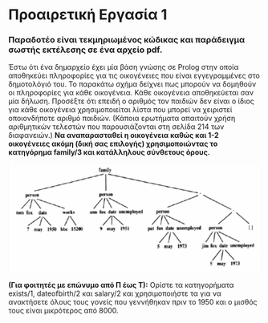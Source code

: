 # Προαιρετική Εργασία 1
### Παραδοτέο είναι τεκμηριωμένος κώδικας και παράδειγμα σωστής εκτέλεσης σε ένα αρχείο pdf.
Έστω ότι ένα δημαρχείο έχει μία βάση γνώσης σε Prolog στην οποία αποθηκεύει πληροφορίες για τις οικογένειες που είναι εγγεγραμμένες στο δημοτολόγιό του. Το παρακάτω σχήμα δείχνει πως μπορούν να δομηθούν οι πληροφορίες για κάθε οικογένεια. Κάθε οικογένεια αποθηκεύεται σαν μία δήλωση. Προσέξτε ότι επειδή ο αριθμός τον παιδιών δεν είναι ο ίδιος για κάθε οικογένεια χρησιμοποιείται λίστα που μπορεί να χειριστεί οποιονδήποτε αριθμό παιδιών. (Κάποια ερωτήματα απαιτούν χρήση αριθμητικών τελεστών που παρουσιάζονται στη σελίδα 214 των διαφανειών.)
**Να αναπαρασταθεί η οικογένεια καθώς και 1-2 οικογένειες ακόμη (δική σας επιλογής) χρησιμοποιώντας το κατηγόρημα family/3 και κατάλληλους σύνθετους όρους.**

![alt text](schema1.png "Βάση Γνώσης")

**(Για φοιτητές με επώνυμο από Π έως Τ):** Ορίστε τα κατηγορήματα exists/1, dateofbirth/2 και salary/2 και χρησιμοποιήστε τα για να ανακτήσετε όλους τους γονείς που γεννήθηκαν πριν το 1950 και ο μισθός τους είναι μικρότερος από 8000.